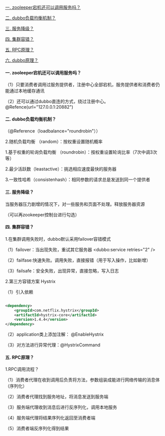 [一. zooleeper宕机还可以调用服务吗？](#1)

[二. dubbo负载均衡机制？](#2)

[三. 服务降级？](#3)

[四. 集群容错？](#4)

[五. RPC原理？](#5)

[六. dubbo原理？](#6)

#### <span id="1">一. zooleeper宕机还可以调用服务吗？</span>

（1）只要消费者调用过服务提供者，注册中心全部宕机，服务提供者和消费者仍能通过本地缓存通讯

（2）还可以通过dubbo直连的方式，绕过注册中心。@Refence(url="127.0.0.1:20882")



#### <span id="2">二. dubbo负载均衡机制？</span>

（@Reference（loadbalance="roundrobin"））

2.随机负载均衡 （random）：按权重设置随机概率

1.基于权重的轮询负载均衡 （roundrobin）：按权重设置轮询比率（7次中调3次等）

2.最少活跃数（leastactive）：挑选相应速度最快的服务器

3.一致性哈希（consistenhash）：相同参数的请求总是发送到同一个提供者



#### <span id="3">三. 服务降级？</span>

当服务器压力剧增的情况下，对一些服务和页面不处理。释放服务器资源

（可以再zookeeper控制台进行勾选）



#### <span id="4">四. 集群容错？</span>

1.在集群调用失败时，dubbo默认采用failover容错模式

（1）failover：当出现失败，重试其它服务器 <dubbo:service retries="2" />

（2）failfase:快速失败。调用失败，直接报错（用于写入操作，比如新增）

（3）failsafe：安全失败，出现异常，直接忽略，写入日志

2.第三方容错方案 Hystrix

（1）引入依赖

```xml

<dependency>
    <groupId>com.netflix.hystrix</groupId>
    <artifactId>hystrix-core</artifactId>
    <version>1.4.4</version>
</dependency>

```

（2）application类上添加注解： @EnableHystrix

（3）对方法进行异常代理：@HystrixCommand



#### <span id="5">五. RPC原理？</span>

1.RPC调用流程？

（1）消费者代理在收到调用后负责将方法，参数组装成能进行网络传输的消息体（序列化）

（2）消费者代理找到服务地址，将消息发送到服务端

（3）服务端代理收到消息后进行反序列化，调用本地服务

（4）服务端代理将结果序列化返回至消费者端

（5）消费者端反序列化得到结果


